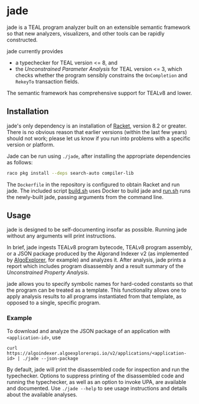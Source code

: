 # jade

jade is a TEAL program analyzer built on an extensible semantic framework so that new analyzers, visualizers, and other tools can be rapidly constructed.

jade currently provides

- a typechecker for TEAL version <= 8, and
- the *Unconstrained Parameter Analysis* for TEAL version <= 3, which checks whether the program sensibly constrains the `OnCompletion` and `RekeyTo` transaction fields.

The semantic framework has comprehensive support for TEALv8 and lower.

## Installation

jade's only dependency is an installation of [Racket](https://download.racket-lang.org), version 8.2 or greater.
There is no obvious reason that earlier versions (within the last few years) should not work; please let us know if you run into problems with a specific version or platform.

Jade can be run using `./jade`, after installing the appropriate dependencies as follows:

```bash
raco pkg install --deps search-auto compiler-lib
```

The `Dockerfile` in the repository is configured to obtain Racket and run jade.
The included script [build.sh](build.sh) uses Docker to build jade and [run.sh](run.sh) runs the newly-built jade, passing arguments from the command line.


## Usage

jade is designed to be self-documenting insofar as possible.
Running jade without any arguments will print instructions.

In brief, jade ingests
TEALv8 program bytecode,
TEALv8 program assembly, or
a JSON package produced by the Algorand Indexer v2 (as implemented by [AlgoExplorer](https://algoexplorer.io), for example)
and analyzes it.
After analysis, jade prints a report which includes program disassembly and a result summary of the *Unconstrained Property Analysis*.

jade allows you to specify symbolic names for hard-coded constants so that the program can be treated as a template.
This functionality allows one to apply analysis results to all programs instantiated from that template, as opposed to a single, specific program.

### Example

To download and analyze the JSON package of an application with `<application-id>`, use

```
curl https://algoindexer.algoexplorerapi.io/v2/applications/<application-id> | ./jade --json-package
```

By default, jade will print the disassembled code for inspection and run the typechecker.
Options to suppress printing of the disassembled code and running the typechecker, as well as an option to invoke UPA, are available and documented.
Use `./jade --help` to see usage instructions and details about the available analyses.

